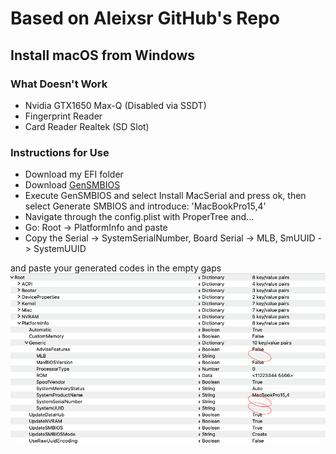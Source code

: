 # Based on Aleixsr GitHub's Repo

## Install macOS from Windows

### What Doesn't Work

- Nvidia GTX1650 Max-Q (Disabled via SSDT)
- Fingerprint Reader
- Card Reader Realtek (SD Slot)

### Instructions for Use

- Download my EFI folder
- Download [GenSMBIOS](https://github.com/corpnewt/GenSMBIOS)
- Execute GenSMBIOS and select Install MacSerial and press ok, then select Generate SMBIOS and introduce: 'MacBookPro15,4'
- Navigate through the config.plist with ProperTree and...
- Go: Root -> PlatformInfo and paste 
- Copy the Serial -> SystemSerialNumber, Board Serial -> MLB, SmUUID -> SystemUUID

and paste your generated codes in the empty gaps 
![Fill the Gaps](./images/Fill%20the%20gaps%20with%20gensmbios%20info.png)
